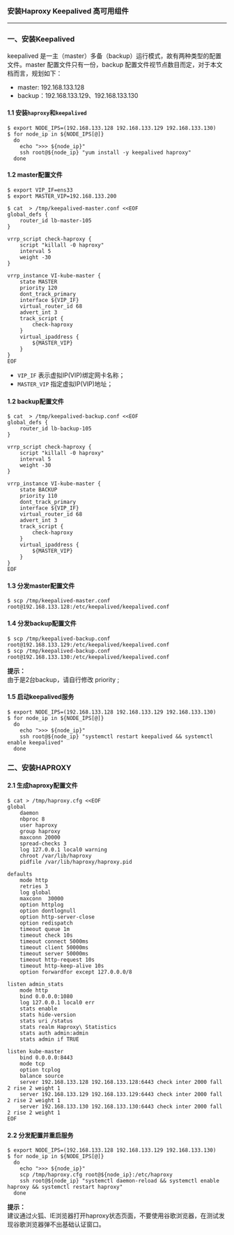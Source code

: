 <!-- toc -->
### 安装Haproxy Keepalived 高可用组件
---
### 一、安装Keepalived
keepalived 是一主（master）多备（backup）运行模式，故有两种类型的配置文件。master 配置文件只有一份，backup 配置文件视节点数目而定，对于本文档而言，规划如下：
+ master: 192.168.133.128
+ backup：192.168.133.129、192.168.133.130

#### 1.1 安装`haproxy`和`keepalived`
```
$ export NODE_IPS=(192.168.133.128 192.168.133.129 192.168.133.130)
$ for node_ip in ${NODE_IPS[@]}
  do
    echo ">>> ${node_ip}"
    ssh root@${node_ip} "yum install -y keepalived haproxy"
  done
```
#### 1.2 master配置文件
```
$ export VIP_IF=ens33
$ export MASTER_VIP=192.168.133.200

$ cat  > /tmp/keepalived-master.conf <<EOF
global_defs {
    router_id lb-master-105
}

vrrp_script check-haproxy {
    script "killall -0 haproxy"
    interval 5
    weight -30
}

vrrp_instance VI-kube-master {
    state MASTER
    priority 120
    dont_track_primary
    interface ${VIP_IF}
    virtual_router_id 68
    advert_int 3
    track_script {
        check-haproxy
    }
    virtual_ipaddress {
        ${MASTER_VIP}
    }
}
EOF
```
+ `VIP_IF` 表示虚拟IP(VIP)绑定网卡名称；
+ `MASTER_VIP` 指定虚拟IP(VIP)地址；
#### 1.2 backup配置文件
```
$ cat  > /tmp/keepalived-backup.conf <<EOF
global_defs {
    router_id lb-backup-105
}

vrrp_script check-haproxy {
    script "killall -0 haproxy"
    interval 5
    weight -30
}

vrrp_instance VI-kube-master {
    state BACKUP
    priority 110
    dont_track_primary
    interface ${VIP_IF}
    virtual_router_id 68
    advert_int 3
    track_script {
        check-haproxy
    }
    virtual_ipaddress {
        ${MASTER_VIP}
    }
}
EOF
```
#### 1.3 分发master配置文件
```
$ scp /tmp/keepalived-master.conf root@192.168.133.128:/etc/keepalived/keepalived.conf
```
#### 1.4 分发backup配置文件
```
$ scp /tmp/keepalived-backup.conf root@192.168.133.129:/etc/keepalived/keepalived.conf
$ scp /tmp/keepalived-backup.conf root@192.168.133.130:/etc/keepalived/keepalived.conf
```
**提示：**  
由于是2台backup，请自行修改 priority ;
#### 1.5 启动keepalived服务
```
$ export NODE_IPS=(192.168.133.128 192.168.133.129 192.168.133.130)
$ for node_ip in ${NODE_IPS[@]}
  do
    echo ">>> ${node_ip}"
    ssh root@${node_ip} "systemctl restart keepalived && systemctl enable keepalived"
  done
```
### 二、安装HAPROXY
#### 2.1 生成haproxy配置文件
```
$ cat > /tmp/haproxy.cfg <<EOF
global
    daemon
    nbproc 8
    user haproxy
    group haproxy
    maxconn 20000
    spread-checks 3
    log 127.0.0.1 local0 warning
    chroot /var/lib/haproxy
    pidfile /var/lib/haproxy/haproxy.pid

defaults
    mode http
    retries 3
    log global
    maxconn  30000
    option httplog
    option dontlognull
    option http-server-close
    option redispatch
    timeout queue 1m
    timeout check 10s
    timeout connect 5000ms
    timeout client 50000ms
    timeout server 50000ms
    timeout http-request 10s
    timeout http-keep-alive 10s
    option forwardfor except 127.0.0.0/8

listen admin_stats
    mode http
    bind 0.0.0.0:1080
    log 127.0.0.1 local0 err
    stats enable
    stats hide-version
    stats uri /status
    stats realm Haproxy\ Statistics
    stats auth admin:admin
    stats admin if TRUE

listen kube-master
    bind 0.0.0.0:8443
    mode tcp
    option tcplog
    balance source
    server 192.168.133.128 192.168.133.128:6443 check inter 2000 fall 2 rise 2 weight 1
    server 192.168.133.129 192.168.133.129:6443 check inter 2000 fall 2 rise 2 weight 1
    server 192.168.133.130 192.168.133.130:6443 check inter 2000 fall 2 rise 2 weight 1
EOF
```
#### 2.2 分发配置并重启服务
```
$ export NODE_IPS=(192.168.133.128 192.168.133.129 192.168.133.130)
$ for node_ip in ${NODE_IPS[@]}
  do
    echo ">>> ${node_ip}"
    scp /tmp/haproxy.cfg root@${node_ip}:/etc/haproxy
    ssh root@${node_ip} "systemctl daemon-reload && systemctl enable haproxy && systemctl restart haproxy"
  done
```
**提示：**  
建议通过火狐、IE浏览器打开haproxy状态页面，不要使用谷歌浏览器，在测试发现谷歌浏览器弹不出基础认证窗口。
